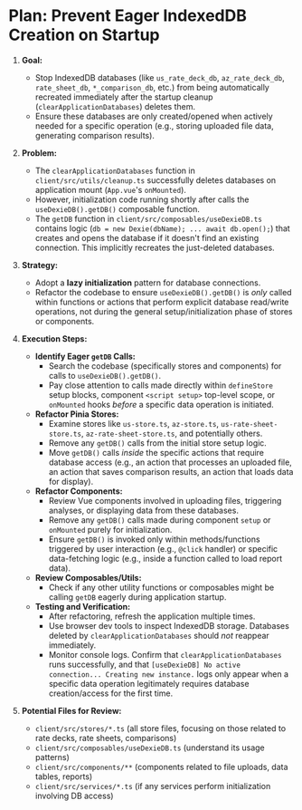 # Plan: Prevent Eager IndexedDB Creation on Startup

1.  **Goal:**

    - Stop IndexedDB databases (like `us_rate_deck_db`, `az_rate_deck_db`, `rate_sheet_db`, `*_comparison_db`, etc.) from being automatically recreated immediately after the startup cleanup (`clearApplicationDatabases`) deletes them.
    - Ensure these databases are only created/opened when actively needed for a specific operation (e.g., storing uploaded file data, generating comparison results).

2.  **Problem:**

    - The `clearApplicationDatabases` function in `client/src/utils/cleanup.ts` successfully deletes databases on application mount (`App.vue`'s `onMounted`).
    - However, initialization code running shortly after calls the `useDexieDB().getDB()` composable function.
    - The `getDB` function in `client/src/composables/useDexieDB.ts` contains logic (`db = new Dexie(dbName); ... await db.open();`) that creates and opens the database if it doesn't find an existing connection. This implicitly recreates the just-deleted databases.

3.  **Strategy:**

    - Adopt a **lazy initialization** pattern for database connections.
    - Refactor the codebase to ensure `useDexieDB().getDB()` is _only_ called within functions or actions that perform explicit database read/write operations, not during the general setup/initialization phase of stores or components.

4.  **Execution Steps:**

    - **Identify Eager `getDB` Calls:**
      - Search the codebase (specifically stores and components) for calls to `useDexieDB().getDB()`.
      - Pay close attention to calls made directly within `defineStore` setup blocks, component `<script setup>` top-level scope, or `onMounted` hooks _before_ a specific data operation is initiated.
    - **Refactor Pinia Stores:**
      - Examine stores like `us-store.ts`, `az-store.ts`, `us-rate-sheet-store.ts`, `az-rate-sheet-store.ts`, and potentially others.
      - Remove any `getDB()` calls from the initial store setup logic.
      - Move `getDB()` calls _inside_ the specific actions that require database access (e.g., an action that processes an uploaded file, an action that saves comparison results, an action that loads data for display).
    - **Refactor Components:**
      - Review Vue components involved in uploading files, triggering analyses, or displaying data from these databases.
      - Remove any `getDB()` calls made during component `setup` or `onMounted` purely for initialization.
      - Ensure `getDB()` is invoked only within methods/functions triggered by user interaction (e.g., `@click` handler) or specific data-fetching logic (e.g., inside a function called to load report data).
    - **Review Composables/Utils:**
      - Check if any other utility functions or composables might be calling `getDB` eagerly during application startup.
    - **Testing and Verification:**
      - After refactoring, refresh the application multiple times.
      - Use browser dev tools to inspect IndexedDB storage. Databases deleted by `clearApplicationDatabases` should _not_ reappear immediately.
      - Monitor console logs. Confirm that `clearApplicationDatabases` runs successfully, and that `[useDexieDB] No active connection... Creating new instance.` logs only appear when a specific data operation legitimately requires database creation/access for the first time.

5.  **Potential Files for Review:**
    - `client/src/stores/*.ts` (all store files, focusing on those related to rate decks, rate sheets, comparisons)
    - `client/src/composables/useDexieDB.ts` (understand its usage patterns)
    - `client/src/components/**` (components related to file uploads, data tables, reports)
    - `client/src/services/*.ts` (if any services perform initialization involving DB access)
